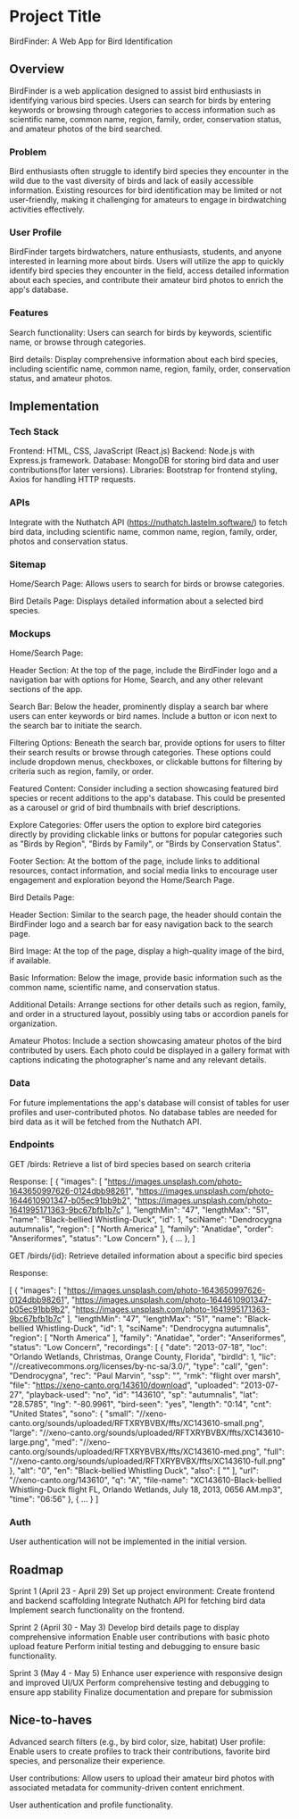 # Project Title

BirdFinder: A Web App for Bird Identification

## Overview

BirdFinder is a web application designed to assist bird enthusiasts in identifying various bird species. Users can search for birds by entering keywords or browsing through categories to access information such as scientific name, common name, region, family, order, conservation status, and amateur photos of the bird searched.

### Problem

Bird enthusiasts often struggle to identify bird species they encounter in the wild due to the vast diversity of birds and lack of easily accessible information. Existing resources for bird identification may be limited or not user-friendly, making it challenging for amateurs to engage in birdwatching activities effectively.

### User Profile

BirdFinder targets birdwatchers, nature enthusiasts, students, and anyone interested in learning more about birds. Users will utilize the app to quickly identify bird species they encounter in the field, access detailed information about each species, and contribute their amateur bird photos to enrich the app's database.

### Features

Search functionality: Users can search for birds by keywords, scientific name, or browse through categories.

Bird details: Display comprehensive information about each bird species, including scientific name, common name, region, family, order, conservation status, and amateur photos.

## Implementation

### Tech Stack

Frontend: HTML, CSS, JavaScript (React.js)
Backend: Node.js with Express.js framework.
Database: MongoDB for storing bird data and user contributions(for later versions).
Libraries: Bootstrap for frontend styling, Axios for handling HTTP requests.

### APIs

Integrate with the Nuthatch API (https://nuthatch.lastelm.software/) to fetch bird data, including scientific name, common name, region, family, order, photos and conservation status.

### Sitemap

Home/Search Page: Allows users to search for birds or browse categories.

Bird Details Page: Displays detailed information about a selected bird species.

### Mockups

Home/Search Page:

Header Section: At the top of the page, include the BirdFinder logo and a navigation bar with options for Home, Search, and any other relevant sections of the app.

Search Bar: Below the header, prominently display a search bar where users can enter keywords or bird names. Include a button or icon next to the search bar to initiate the search.

Filtering Options: Beneath the search bar, provide options for users to filter their search results or browse through categories. These options could include dropdown menus, checkboxes, or clickable buttons for filtering by criteria such as region, family, or order.

Featured Content: Consider including a section showcasing featured bird species or recent additions to the app's database. This could be presented as a carousel or grid of bird thumbnails with brief descriptions.

Explore Categories: Offer users the option to explore bird categories directly by providing clickable links or buttons for popular categories such as "Birds by Region", "Birds by Family", or "Birds by Conservation Status".

Footer Section: At the bottom of the page, include links to additional resources, contact information, and social media links to encourage user engagement and exploration beyond the Home/Search Page.

Bird Details Page:

Header Section: Similar to the search page, the header should contain the BirdFinder logo and a search bar for easy navigation back to the search page.

Bird Image: At the top of the page, display a high-quality image of the bird, if available.

Basic Information: Below the image, provide basic information such as the common name, scientific name, and conservation status.

Additional Details: Arrange sections for other details such as region, family, and order in a structured layout, possibly using tabs or accordion panels for organization.

Amateur Photos: Include a section showcasing amateur photos of the bird contributed by users. Each photo could be displayed in a gallery format with captions indicating the photographer's name and any relevant details.

### Data

For future implementations the app's database will consist of tables for user profiles and user-contributed photos. No database tables are needed for bird data as it will be fetched from the Nuthatch API.

### Endpoints

GET /birds: Retrieve a list of bird species based on search criteria

Response:
[
{
"images": [
"https://images.unsplash.com/photo-1643650997626-0124dbb98261",
"https://images.unsplash.com/photo-1644610901347-b05ec91bb9b2",
"https://images.unsplash.com/photo-1641995171363-9bc67bfb1b7c"
],
"lengthMin": "47",
"lengthMax": "51",
"name": "Black-bellied Whistling-Duck",
"id": 1,
"sciName": "Dendrocygna autumnalis",
"region": [
"North America"
],
"family": "Anatidae",
"order": "Anseriformes",
"status": "Low Concern"
},
{
...
},
]

GET /birds/{id}: Retrieve detailed information about a specific bird species

Response:

[
{
"images": [
"https://images.unsplash.com/photo-1643650997626-0124dbb98261",
"https://images.unsplash.com/photo-1644610901347-b05ec91bb9b2",
"https://images.unsplash.com/photo-1641995171363-9bc67bfb1b7c"
],
"lengthMin": "47",
"lengthMax": "51",
"name": "Black-bellied Whistling-Duck",
"id": 1,
"sciName": "Dendrocygna autumnalis",
"region": [
"North America"
],
"family": "Anatidae",
"order": "Anseriformes",
"status": "Low Concern",
"recordings": [
{
"date": "2013-07-18",
"loc": "Orlando Wetlands, Christmas, Orange County, Florida",
"birdId": 1,
"lic": "//creativecommons.org/licenses/by-nc-sa/3.0/",
"type": "call",
"gen": "Dendrocygna",
"rec": "Paul Marvin",
"ssp": "",
"rmk": "flight over marsh",
"file": "https://xeno-canto.org/143610/download",
"uploaded": "2013-07-27",
"playback-used": "no",
"id": "143610",
"sp": "autumnalis",
"lat": "28.5785",
"lng": "-80.9961",
"bird-seen": "yes",
"length": "0:14",
"cnt": "United States",
"sono": {
"small": "//xeno-canto.org/sounds/uploaded/RFTXRYBVBX/ffts/XC143610-small.png",
"large": "//xeno-canto.org/sounds/uploaded/RFTXRYBVBX/ffts/XC143610-large.png",
"med": "//xeno-canto.org/sounds/uploaded/RFTXRYBVBX/ffts/XC143610-med.png",
"full": "//xeno-canto.org/sounds/uploaded/RFTXRYBVBX/ffts/XC143610-full.png"
},
"alt": "0",
"en": "Black-bellied Whistling Duck",
"also": [
""
],
"url": "//xeno-canto.org/143610",
"q": "A",
"file-name": "XC143610-Black-bellied Whistling-Duck flight FL, Orlando Wetlands, July 18, 2013, 0656 AM.mp3",
"time": "06:56"
},
{
...
}
]

### Auth

User authentication will not be implemented in the initial version.

## Roadmap

Sprint 1 (April 23 - April 29)
Set up project environment: Create frontend and backend scaffolding
Integrate Nuthatch API for fetching bird data
Implement search functionality on the frontend.

Sprint 2 (April 30 - May 3)
Develop bird details page to display comprehensive information
Enable user contributions with basic photo upload feature
Perform initial testing and debugging to ensure basic functionality.

Sprint 3 (May 4 - May 5)
Enhance user experience with responsive design and improved UI/UX
Perform comprehensive testing and debugging to ensure app stability
Finalize documentation and prepare for submission

## Nice-to-haves

Advanced search filters (e.g., by bird color, size, habitat)
User profile: Enable users to create profiles to track their contributions, favorite bird species, and personalize their experience.

User contributions: Allow users to upload their amateur bird photos with associated metadata for community-driven content enrichment.

User authentication and profile functionality.
